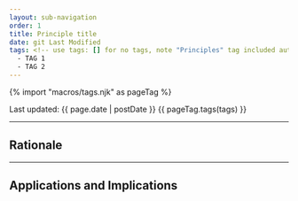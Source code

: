 ```yaml
---
layout: sub-navigation
order: 1
title: Principle title
date: git Last Modified
tags: <!-- use tags: [] for no tags, note "Principles" tag included automatically -->
  - TAG 1
  - TAG 2
---
```


{% import "macros/tags.njk" as pageTag %}

Last updated: {{ page.date | postDate }}
{{ pageTag.tags(tags)  }}

<!-- Principle description -->

---

## Rationale

<!-- Rationale text -->

---

## Applications and Implications

<!-- Applications and implications text, it is best if these are bullet points -->
